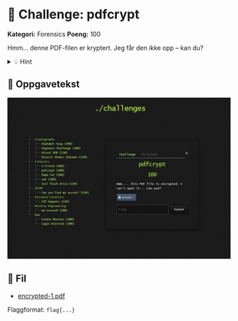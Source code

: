 # 📄 Challenge: pdfcrypt

**Kategori:** Forensics
**Poeng:** 100

Hmm... denne PDF-filen er kryptert. Jeg får den ikke opp – kan du?

<details>
<summary>💡 Hint</summary>

Se etter verktøy som `pdfcrack`, `qpdf` eller bruk `john` til å brute-force passordet dersom du klarer å trekke ut hash.

</details>

## 📝 Oppgavetekst

![Oppgavetekst](assets/pdfcrypt.png)

## 📂 Fil

* [encrypted-1.pdf](encrypted-1.pdf)

Flaggformat: `flag{...}`


